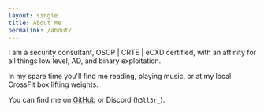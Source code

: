 ```yaml
---
layout: single
title: About Me
permalink: /about/
---
```


I am a security consultant, OSCP \| CRTE \| eCXD certified, with an affinity for all things low level, AD, and binary exploitation.

In my spare time you'll find me reading, playing music, or at my local CrossFit box lifting weights.

You can find me on [GitHub](https://github.com/arty-hlr) or Discord (`h3ll3r_`).
